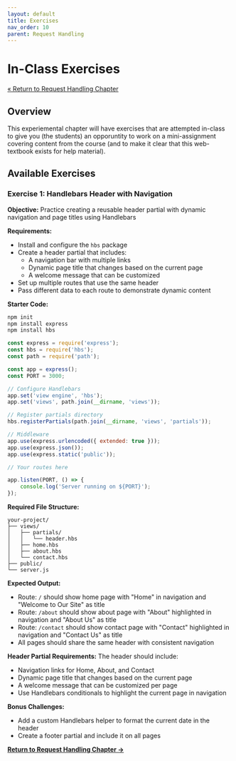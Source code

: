 ```yaml
---
layout: default
title: Exercises
nav_order: 10
parent: Request Handling
---
```


# In-Class Exercises

[&laquo; Return to Request Handling Chapter](index.md)

## Overview

This experiemental chapter will have exercises that are attempted in-class to give you (the students) an opporuntity to work on a mini-assignment covering content from the course (and to make it clear that this web-textbook exists for help material).



## Available Exercises

### Exercise 1: Handlebars Header with Navigation

**Objective:** Practice creating a reusable header partial with dynamic navigation and page titles using Handlebars

**Requirements:**
- Install and configure the `hbs` package
- Create a header partial that includes:
  - A navigation bar with multiple links
  - Dynamic page title that changes based on the current page
  - A welcome message that can be customized
- Set up multiple routes that use the same header
- Pass different data to each route to demonstrate dynamic content

**Starter Code:**
```bash
npm init
npm install express
npm install hbs
```

```javascript
const express = require('express');
const hbs = require('hbs');
const path = require('path');

const app = express();
const PORT = 3000;

// Configure Handlebars
app.set('view engine', 'hbs');
app.set('views', path.join(__dirname, 'views'));

// Register partials directory
hbs.registerPartials(path.join(__dirname, 'views', 'partials'));

// Middleware
app.use(express.urlencoded({ extended: true }));
app.use(express.json());
app.use(express.static('public'));

// Your routes here

app.listen(PORT, () => {
    console.log('Server running on ${PORT}');
});
```

**Required File Structure:**
```
your-project/
├── views/
│   ├── partials/
│   │   └── header.hbs
│   ├── home.hbs
│   ├── about.hbs
│   └── contact.hbs
├── public/
└── server.js
```

**Expected Output:**
- Route: `/` should show home page with "Home" in navigation and "Welcome to Our Site" as title
- Route: `/about` should show about page with "About" highlighted in navigation and "About Us" as title  
- Route: `/contact` should show contact page with "Contact" highlighted in navigation and "Contact Us" as title
- All pages should share the same header with consistent navigation

**Header Partial Requirements:**
The header should include:
- Navigation links for Home, About, and Contact
- Dynamic page title that changes based on the current page
- A welcome message that can be customized per page
- Use Handlebars conditionals to highlight the current page in navigation

**Bonus Challenges:**
- Add a custom Handlebars helper to format the current date in the header
- Create a footer partial and include it on all pages




**[Return to Request Handling Chapter →](index.md)**


